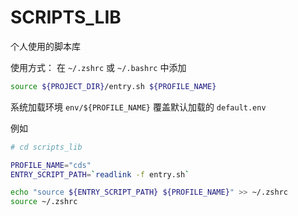 # SCRIPTS_LIB

个人使用的脚本库

使用方式： 在 `~/.zshrc` 或 `~/.bashrc` 中添加

```zsh
source ${PROJECT_DIR}/entry.sh ${PROFILE_NAME} 
```

系统加载环境 `env/${PROFILE_NAME}` 覆盖默认加载的 `default.env`

例如

```bash
# cd scripts_lib

PROFILE_NAME="cds"
ENTRY_SCRIPT_PATH=`readlink -f entry.sh`

echo "source ${ENTRY_SCRIPT_PATH} ${PROFILE_NAME}" >> ~/.zshrc
source ~/.zshrc
```